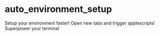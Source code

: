# auto_environment_setup
Setup your environment faster! Open new tabs and trigger applescripts! Superpower your terminal
